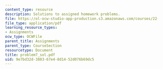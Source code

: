 ```yaml
---
content_type: resource
description: Solutions to assigned homework problems.
file: https://ol-ocw-studio-app-production.s3.amazonaws.com/courses/22-314j-structural-mechanics-in-nuclear-power-technology-fall-2006/9e7bd32d388367e48d1452d076b69dc5_problem7_sol.pdf
file_type: application/pdf
learning_resource_types:
- Assignments
ocw_type: OCWFile
parent_title: Assignments
parent_type: CourseSection
resourcetype: Document
title: problem7_sol.pdf
uid: 9e7bd32d-3883-67e4-8d14-52d076b69dc5
---
```

